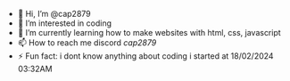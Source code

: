- 👋 Hi, I’m @cap2879
- 👀 I’m interested in coding
- 🌱 I’m currently learning how to make websites with html, css, javascript
- 📫 How to reach me discord *cap2879*
- ⚡ Fun fact: i dont know anything about coding i started at 18/02/2024 03:32AM

